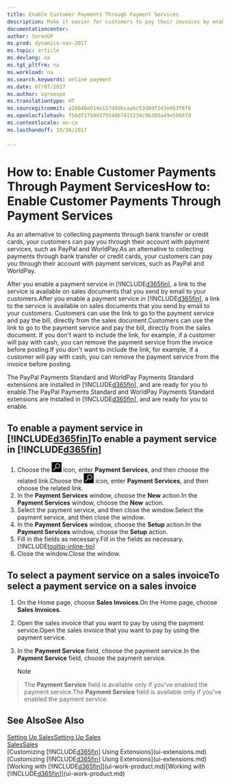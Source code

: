 ```yaml
---
title: Enable Customer Payments Through Payment Services
description: Make it easier for customers to pay their invoices by enabling payment services.
documentationcenter: 
author: SorenGP
ms.prod: dynamics-nav-2017
ms.topic: article
ms.devlang: na
ms.tgt_pltfrm: na
ms.workload: na
ms.search.keywords: online payment
ms.date: 07/07/2017
ms.author: sgroespe
ms.translationtype: HT
ms.sourcegitcommit: a16640e014e157d4dbcaabc53d0df2d3e063f8f9
ms.openlocfilehash: f56df1759d375548b7415234c9b303a49e50687d
ms.contentlocale: en-ca
ms.lasthandoff: 10/26/2017

---
```

# <a name="how-to-enable-customer-payments-through-payment-services"></a><span data-ttu-id="3363c-103">How to: Enable Customer Payments Through Payment Services</span><span class="sxs-lookup"><span data-stu-id="3363c-103">How to: Enable Customer Payments Through Payment Services</span></span>
<span data-ttu-id="3363c-104">As an alternative to collecting payments through bank transfer or credit cards, your customers can pay you through their account with payment services, such as PayPal and WorldPay.</span><span class="sxs-lookup"><span data-stu-id="3363c-104">As an alternative to collecting payments through bank transfer or credit cards, your customers can pay you through their account with payment services, such as PayPal and WorldPay.</span></span>  

<span data-ttu-id="3363c-105">After you enable a payment service in [!INCLUDE[d365fin](includes/d365fin_md.md)], a link to the service is available on sales documents that you send by email to your customers.</span><span class="sxs-lookup"><span data-stu-id="3363c-105">After you enable a payment service in [!INCLUDE[d365fin](includes/d365fin_md.md)], a link to the service is available on sales documents that you send by email to your customers.</span></span> <span data-ttu-id="3363c-106">Customers can use the link to go to the payment service and pay the bill, directly from the sales document.</span><span class="sxs-lookup"><span data-stu-id="3363c-106">Customers can use the link to go to the payment service and pay the bill, directly from the sales document.</span></span> <span data-ttu-id="3363c-107">If you don't want to include the link, for example, if a customer will pay with cash, you can remove the payment service from the invoice before posting.</span><span class="sxs-lookup"><span data-stu-id="3363c-107">If you don't want to include the link, for example, if a customer will pay with cash, you can remove the payment service from the invoice before posting.</span></span>  

<span data-ttu-id="3363c-108">The PayPal Payments Standard and WorldPay Payments Standard extensions are installed in [!INCLUDE[d365fin](includes/d365fin_md.md)], and are ready for you to enable.</span><span class="sxs-lookup"><span data-stu-id="3363c-108">The PayPal Payments Standard and WorldPay Payments Standard extensions are installed in [!INCLUDE[d365fin](includes/d365fin_md.md)], and are ready for you to enable.</span></span>  

## <a name="to-enable-a-payment-service-in-included365finincludesd365finmdmd"></a><span data-ttu-id="3363c-109">To enable a payment service in [!INCLUDE[d365fin](includes/d365fin_md.md)]</span><span class="sxs-lookup"><span data-stu-id="3363c-109">To enable a payment service in [!INCLUDE[d365fin](includes/d365fin_md.md)]</span></span>
1. <span data-ttu-id="3363c-110">Choose the ![Search for Page or Report](media/ui-search/search_small.png "Search for Page or Report icon") icon, enter **Payment Services**, and then choose the related link.</span><span class="sxs-lookup"><span data-stu-id="3363c-110">Choose the ![Search for Page or Report](media/ui-search/search_small.png "Search for Page or Report icon") icon, enter **Payment Services**, and then choose the related link.</span></span>  
2. <span data-ttu-id="3363c-111">In the **Payment Services** window, choose the **New** action.</span><span class="sxs-lookup"><span data-stu-id="3363c-111">In the **Payment Services** window, choose the **New** action.</span></span>  
3. <span data-ttu-id="3363c-112">Select the payment service, and then close the window.</span><span class="sxs-lookup"><span data-stu-id="3363c-112">Select the payment service, and then close the window.</span></span>  
4. <span data-ttu-id="3363c-113">In the **Payment Services** window, choose the **Setup** action.</span><span class="sxs-lookup"><span data-stu-id="3363c-113">In the **Payment Services** window, choose the **Setup** action.</span></span>  
5. <span data-ttu-id="3363c-114">Fill in the fields as necessary.</span><span class="sxs-lookup"><span data-stu-id="3363c-114">Fill in the fields as necessary.</span></span> [!INCLUDE[tooltip-inline-tip](includes/tooltip-inline-tip_md.md)]  
6. <span data-ttu-id="3363c-115">Close the window.</span><span class="sxs-lookup"><span data-stu-id="3363c-115">Close the window.</span></span>  

## <a name="to-select-a-payment-service-on-a-sales-invoice"></a><span data-ttu-id="3363c-116">To select a payment service on a sales invoice</span><span class="sxs-lookup"><span data-stu-id="3363c-116">To select a payment service on a sales invoice</span></span>
1. <span data-ttu-id="3363c-117">On the Home page, choose **Sales Invoices**.</span><span class="sxs-lookup"><span data-stu-id="3363c-117">On the Home page, choose **Sales Invoices**.</span></span>  
2. <span data-ttu-id="3363c-118">Open the sales invoice that you want to pay by using the payment service.</span><span class="sxs-lookup"><span data-stu-id="3363c-118">Open the sales invoice that you want to pay by using the payment service.</span></span>  
3. <span data-ttu-id="3363c-119">In the **Payment Service** field, choose the payment service.</span><span class="sxs-lookup"><span data-stu-id="3363c-119">In the **Payment Service** field, choose the payment service.</span></span>  

    > [!NOTE]  
>   <span data-ttu-id="3363c-120">The **Payment Service** field is available only if you've enabled the payment service.</span><span class="sxs-lookup"><span data-stu-id="3363c-120">The **Payment Service** field is available only if you've enabled the payment service.</span></span>  

## <a name="see-also"></a><span data-ttu-id="3363c-121">See Also</span><span class="sxs-lookup"><span data-stu-id="3363c-121">See Also</span></span>  
[<span data-ttu-id="3363c-122">Setting Up Sales</span><span class="sxs-lookup"><span data-stu-id="3363c-122">Setting Up Sales</span></span>](sales-setup-sales.md)  
[<span data-ttu-id="3363c-123">Sales</span><span class="sxs-lookup"><span data-stu-id="3363c-123">Sales</span></span>](sales-manage-sales.md)  
<span data-ttu-id="3363c-124">[Customizing [!INCLUDE[d365fin](includes/d365fin_md.md)] Using Extensions](ui-extensions.md)</span><span class="sxs-lookup"><span data-stu-id="3363c-124">[Customizing [!INCLUDE[d365fin](includes/d365fin_md.md)] Using Extensions](ui-extensions.md)</span></span>  
<span data-ttu-id="3363c-125">[Working with [!INCLUDE[d365fin](includes/d365fin_md.md)]](ui-work-product.md)</span><span class="sxs-lookup"><span data-stu-id="3363c-125">[Working with [!INCLUDE[d365fin](includes/d365fin_md.md)]](ui-work-product.md)</span></span>  

